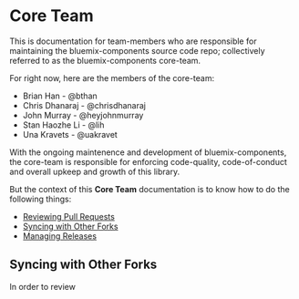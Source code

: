 # Core Team

This is documentation for team-members who are responsible for maintaining the bluemix-components source code repo; collectively referred to as the bluemix-components core-team.

For right now, here are the members of the core-team:
* Brian Han - @bthan
* Chris Dhanaraj - @chrisdhanaraj
* John Murray - @heyjohnmurray
* Stan Haozhe Li - @lih
* Una Kravets - @uakravet

With the ongoing maintenence and development of bluemix-components, the core-team is responsible for enforcing code-quality, code-of-conduct and overall upkeep and growth of this library.

But the context of this **Core Team** documentation is to know how to do the following things:

* [Reviewing Pull Requests](#reviewing-pull-requests)
* [Syncing with Other Forks](#syncing-with-other-forks)
* [Managing Releases](#managing-releases)


## Syncing with Other Forks

In order to review 
